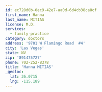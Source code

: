 ```yaml
---
id: ec728d0b-0ec9-42e7-aa0d-6d4cb38ca8cf
first_name: Hanna
last_name: MITIAS
license: M.D.
services:
  - family-practice
category: doctors
address: '9701 W Flamingo Road  #4'
city: 'Las Vegas'
state: NV
zip: '891475727'
phone: 702-252-8378
title: 'Hanna MITIAS'
_geoloc:
  lat: 36.0715
  lng: -115.189
---
```

